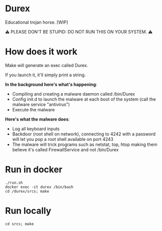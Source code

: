 # Durex
Educational trojan horse. [WIP]

:warning: PLEASE DON'T BE STUPID: DO NOT RUN THIS ON YOUR SYSTEM. :warning:
# How does it work
Make will generate an exec called Durex.

If you launch it, it'll simply print a string. 

**In the background here's what's happening**:
* Compiling and creating a malware daemon called /bin/Durex
* Config init.d to launch the malware at each boot of the system (call the malware service "antivirus")
* Execute the malware

**Here's what the malware does**:
* Log all keyboard inputs
* Backdoor (root shell on network), connecting to 4242 with a password will let you pop a root shell available on port 4243 
* The malware will trick programs such as netstat, top, htop making them believe it's called FirewallService and not /bin/Durex

# Run in docker
```
./run.sh
docker exec -it durex /bin/bash 
cd /durex/srcs; make
```
# Run locally
```
cd srcs; make
```
